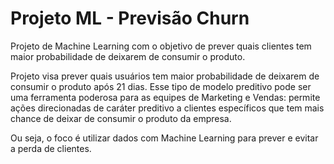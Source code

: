 # Projeto ML - Previsão Churn

Projeto de Machine Learning com o objetivo de prever quais clientes tem maior probabilidade de deixarem de consumir o produto.

Projeto visa prever quais usuários tem maior probabilidade de deixarem de consumir o produto após 21 dias.
Esse tipo de modelo preditivo pode ser uma ferramenta poderosa para as equipes de Marketing e Vendas: permite ações direcionadas de caráter preditivo a clientes específicos que tem mais chance de deixar de consumir o produto da empresa.

Ou seja, o foco é utilizar dados com Machine Learning para prever e evitar a perda de clientes.